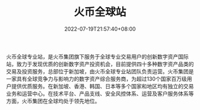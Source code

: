 ﻿---
weight: 
title: "火币全球站"
description: "火币全球专业站，是火币集团旗下服务于全球专业交易用户的创新数字资产国际站，致力于发现优质的创新数字资产投资机会，目前提供四十多种数字资产品类的交易及投资服务，总部位于..."
date: 2022-07-19T21:57:40+08:00
lastmod: 2022-07-19T16:45:40+08:00
draft: false
authors: ["浮尘"]
featuredImage: "huobiquanqiuzhan.webp"
link: "https://www.huobi.com/"
tags: ["交易所","火币全球站"]
categories: ["navigation"]
navigation: ["交易所"]
lightgallery: true
toc: true
pinned: false
recommend: false
recommend1: false
---
火币全球专业站，是火币集团旗下服务于全球专业交易用户的创新数字资产国际站，致力于发现优质的创新数字资产投资机会，目前提供四十多种数字资产品类的交易及投资服务，总部位于新加坡，由火币全球专业站团队负责运营。火币集团是一家具有全球竞争力与影响力的数字资产综合服务商，为超过130个国家百万级用户提供优质服务。在新加坡、香港、韩国、日本等多个国家和地区均有独立的交易业务和运营中心。在技术平台、产品支线、安全风控体系、运营及客户服务体系等方面，火币集团在全球均处于领先地位。

